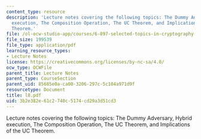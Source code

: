 ```yaml
---
content_type: resource
description: 'Lecture notes covering the following topics: The Dummy Adversary, Hybrid
  execution, The Composition Operation, The UC Theorem, and Implications of the UC
  Theorem.'
file: /ol-ocw-studio-app/courses/6-897-selected-topics-in-cryptography-spring-2004/3b2e382e61c2740c5174cd29a3d51cd3_l8.pdf
file_size: 199539
file_type: application/pdf
learning_resource_types:
- Lecture Notes
license: https://creativecommons.org/licenses/by-nc-sa/4.0/
ocw_type: OCWFile
parent_title: Lecture Notes
parent_type: CourseSection
parent_uid: 85685e0a-ca08-3206-297c-5c104a971d9f
resourcetype: Document
title: l8.pdf
uid: 3b2e382e-61c2-740c-5174-cd29a3d51cd3
---
```

Lecture notes covering the following topics: The Dummy Adversary, Hybrid execution, The Composition Operation, The UC Theorem, and Implications of the UC Theorem.